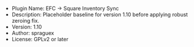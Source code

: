  * Plugin Name: EFC → Square Inventory Sync
 * Description: Placeholder baseline for version 1.10 before applying robust zeroing fix.
 * Version: 1.10
 * Author: spraguex
 * License: GPLv2 or later
